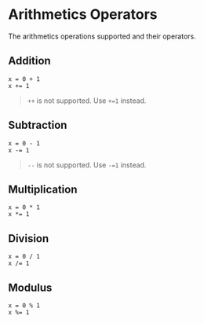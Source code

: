 # Arithmetics Operators

The arithmetics operations supported and their operators.

## Addition

```
x = 0 + 1
x += 1
```

> `++` is not supported. Use `+=1` instead.

## Subtraction

```
x = 0 - 1
x -= 1
```

> `--` is not supported. Use `-=1` instead.

## Multiplication
```
x = 0 * 1
x *= 1
```

## Division
```
x = 0 / 1
x /= 1
```

## Modulus
```
x = 0 % 1
x %= 1
```
